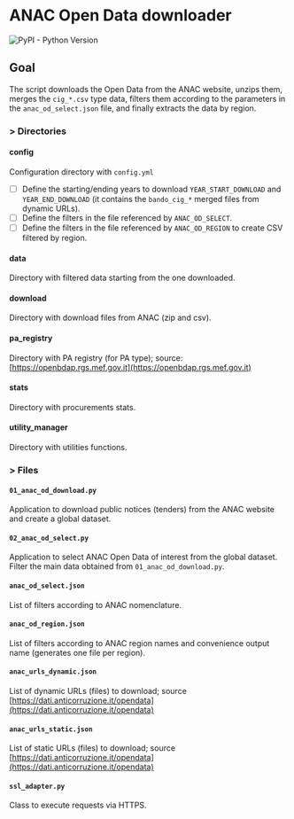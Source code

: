 # ANAC Open Data downloader

![PyPI - Python Version](https://img.shields.io/badge/python-3.12-3776AB?logo=python)

## Goal
The script downloads the Open Data from the ANAC website, unzips them, merges the ```cig_*.csv``` type data, filters them according to the parameters in the ```anac_od_select.json``` file, and finally extracts the data by region.

### > Directories

#### config
Configuration directory with ```config.yml```
- [ ] Define the starting/ending years to download ```YEAR_START_DOWNLOAD``` and ```YEAR_END_DOWNLOAD``` (it contains the ```bando_cig_*``` merged files from dynamic URLs).
- [ ] Define the filters in the file referenced by ```ANAC_OD_SELECT```.
- [ ] Define the filters in the file referenced by ```ANAC_OD_REGION``` to create CSV filtered by region.

#### data
Directory with filtered data starting from the one downloaded.

#### download
Directory with download files from ANAC (zip and csv). 

#### pa_registry
Directory with PA registry (for PA type); source: [https://openbdap.rgs.mef.gov.it](https://openbdap.rgs.mef.gov.it)

#### stats
Directory with procurements stats.

#### utility_manager
Directory with utilities functions.

### > Files

#### ```01_anac_od_download.py```
Application to download public notices (tenders) from the ANAC website and create a global dataset.

#### ```02_anac_od_select.py```
Application to select ANAC Open Data of interest from the global dataset. Filter the main data obtained from ```01_anac_od_download.py```.

#### ```anac_od_select.json```
List of filters according to ANAC nomenclature.

#### ```anac_od_region.json```
List of filters according to ANAC region names and convenience output name (generates one file per region).

#### ```anac_urls_dynamic.json```
List of dynamic URLs (files) to download; source [https://dati.anticorruzione.it/opendata](https://dati.anticorruzione.it/opendata)

#### ```anac_urls_static.json```
List of static URLs (files) to download; source [https://dati.anticorruzione.it/opendata](https://dati.anticorruzione.it/opendata)

#### ``ssl_adapter.py``
Class to execute requests via HTTPS.